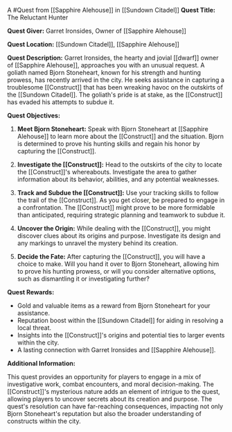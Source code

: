 A #Quest from [[Sapphire Alehouse]] in [[Sundown Citadel]]
**Quest Title:** The Reluctant Hunter

**Quest Giver:** Garret Ironsides, Owner of [[Sapphire Alehouse]]

**Quest Location:** [[Sundown Citadel]], [[Sapphire Alehouse]]

**Quest Description:**
Garret Ironsides, the hearty and jovial [[dwarf]] owner of [[Sapphire Alehouse]], approaches you with an unusual request. A goliath named Bjorn Stoneheart, known for his strength and hunting prowess, has recently arrived in the city. He seeks assistance in capturing a troublesome [[Construct]] that has been wreaking havoc on the outskirts of the [[Sundown Citadel]]. The goliath's pride is at stake, as the [[Construct]] has evaded his attempts to subdue it.

**Quest Objectives:**

1. **Meet Bjorn Stoneheart:** Speak with Bjorn Stoneheart at [[Sapphire Alehouse]] to learn more about the [[Construct]] and the situation. Bjorn is determined to prove his hunting skills and regain his honor by capturing the [[Construct]].

2. **Investigate the [[Construct]]:** Head to the outskirts of the city to locate the [[Construct]]'s whereabouts. Investigate the area to gather information about its behavior, abilities, and any potential weaknesses.

3. **Track and Subdue the [[Construct]]:** Use your tracking skills to follow the trail of the [[Construct]]. As you get closer, be prepared to engage in a confrontation. The [[Construct]] might prove to be more formidable than anticipated, requiring strategic planning and teamwork to subdue it.

4. **Uncover the Origin:** While dealing with the [[Construct]], you might discover clues about its origins and purpose. Investigate its design and any markings to unravel the mystery behind its creation.

5. **Decide the Fate:** After capturing the [[Construct]], you will have a choice to make. Will you hand it over to Bjorn Stoneheart, allowing him to prove his hunting prowess, or will you consider alternative options, such as dismantling it or investigating further?

**Quest Rewards:**

- Gold and valuable items as a reward from Bjorn Stoneheart for your assistance.
- Reputation boost within the [[Sundown Citadel]] for aiding in resolving a local threat.
- Insights into the [[Construct]]'s origins and potential ties to larger events within the city.
- A lasting connection with Garret Ironsides and [[Sapphire Alehouse]].

**Additional Information:**

This quest provides an opportunity for players to engage in a mix of investigative work, combat encounters, and moral decision-making. The [[Construct]]'s mysterious nature adds an element of intrigue to the quest, allowing players to uncover secrets about its creation and purpose. The quest's resolution can have far-reaching consequences, impacting not only Bjorn Stoneheart's reputation but also the broader understanding of constructs within the city.